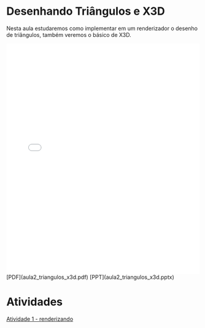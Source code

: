 # Desenhando Triângulos e X3D

Nesta aula estudaremos como implementar em um renderizador o desenho de triângulos, também veremos o básico de X3D.

<!-- !!! pdf
    ![](aula2_triangulos_x3d.pdf) -->

<embed height="600" src="aula2_triangulos_x3d.pdf" type="application/pdf" width="100%">
[PDF](aula2_triangulos_x3d.pdf)
[PPT](aula2_triangulos_x3d.pptx)

# Atividades

[Atividade 1 - renderizando](Atividade1_rasterizando.docx)
